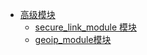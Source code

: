 * [高级模块](gao-ji-mo-kuai.md)
  * [secure\_link\_module 模块](gao-ji-mo-kuai/securelink-module-mo-kuai.md)
  * [geoip\_module模块](gao-ji-mo-kuai/geoipmodule-mo-kuai.md)

